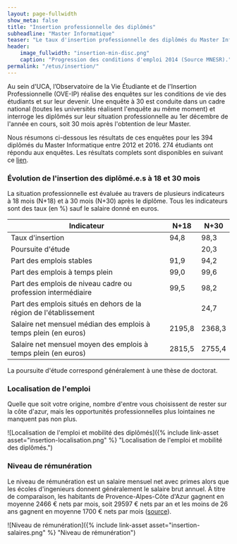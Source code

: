 ```yaml
---
layout: page-fullwidth
show_meta: false
title: "Insertion professionnelle des diplômés"
subheadline: "Master Informatique"
teaser: "Le taux d'insertion professionnelle des diplômés du Master Informatique atteint 95% après 18 mois et 98% après 30 mois. Plus de 90% des diplômés en emploi ont un emploi stable. Quasiment un quart des étudiants partent travailler hors de la région PACA."
header:
    image_fullwidth: "insertion-min-disc.png"
    caption: "Progression des conditions d'emploi 2014 (Source MNESR)."
permalink: "/etus/insertion/"
---
```


Au sein d'UCA, l’Observatoire de la Vie Étudiante et de l'Insertion Professionnelle (OVE-IP) réalise des enquêtes sur les conditions de vie des étudiants et sur leur devenir.
Une enquête à 30  est conduite dans un cadre national (toutes les universités réalisent l'enquête au même moment) et interroge les diplômés sur leur situation professionnelle au 1er décembre de l'année en cours, soit 30 mois après l'obtention de leur Master.

Nous résumons ci-dessous les résultats de ces enquêtes pour les 394 diplômés du Master Informatique entre 2012 et 2016.
274 étudiants ont répondu aux enquêtes.
Les résultats complets sont disponibles en suivant ce [lien](http://butineur-ove.unice.fr/?_inputs_&rawTabSetPanel=%22rawResultPanel%22&master-annee=%222014%22&diplome=%5B%22INFORMATIQUE%2C%20FONDEMENTS%20ET%20INGENIERIE%20(IFI)%22%2C%22RECHERCHE%20EN%20INFORMATIQUE%20FONDAMENTALE%20(RIF)%22%5D&sexe=%5B%22Femme%22%2C%22Homme%22%5D&master-domaine=%22ALL.DOM%22&annee=%5B%222012%22%2C%222013%22%2C%222014%22%2C%222015%22%2C%222016%22%5D&navPage=%22rawTabPanel%22&grade=%22Master%22&minTabSetPanel=%22minHomePanel%22&licence-domaine=%22ALL.DOM%22&licence-annee=%222014%22).

### Évolution de l'insertion des diplômé.e.s à 18 et 30 mois ###

La situation professionnelle est évaluée au travers de plusieurs indicateurs à 18 mois (N+18) et à 30 mois (N+30) après le diplôme. Tous les indicateurs sont des taux (en %) sauf le salaire donné en euros.

| Indicateur                                                        | N+18   | N+30   |
|-------------------------------------------------------------------|--------|--------|
| Taux d'insertion                                                  | 94,8   | 98,3   |
| Poursuite d'étude                                                 |        | 20,3   |
| Part des emplois stables                                          | 91,9   | 94,2   |
| Part des emplois à temps plein                                    | 99,0   | 99,6   |
| Part des emplois de niveau cadre ou profession intermédiaire      | 99,5   | 98,2   |
| Part des emplois situés en dehors de la région de l'établissement |        | 24,7   |
| Salaire net mensuel médian des emplois à temps plein (en euros)   | 2195,8 | 2368,3 |
| Salaire net mensuel moyen des emplois à temps plein (en euros)    | 2815,5 | 2755,4 |

La poursuite d'étude correspond généralement à une thèse de doctorat.

### Localisation de l'emploi ###

Quelle que soit votre origine, nombre d'entre vous choisissent de rester sur la côte d'azur, mais les opportunités professionnelles plus lointaines ne manquent pas non plus.

![Localisation de l'emploi et mobilité des diplômés]({% include link-asset asset="insertion-localisation.png" %} "Localisation de l'emploi et mobilité des diplômés.")

### Niveau de rémunération ###

Le niveau de rémunération est un salaire mensuel net avec primes alors que les écoles d'ingenieurs donnent généralement le salaire brut annuel.
À titre de comparaison, les habitants de Provence-Alpes-Côte d'Azur gagnent en moyenne 2466 € nets par mois, soit 29597 € nets par an et les moins de 26 ans gagnent en moyenne 1700 € nets par mois ([source](https://www.journaldunet.com/business/salaire/provence-alpes-cote-d-azur/region-93)).

![Niveau de rémunération]({% include link-asset asset="insertion-salaires.png" %} "Niveau de rémunération")
